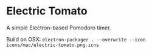 # Electric Tomato

A simple Electron-based Pomodoro timer.

Build on OSX: `electron-packager . --overwrite --icon icons/mac/electric-tomato.png.icns`
